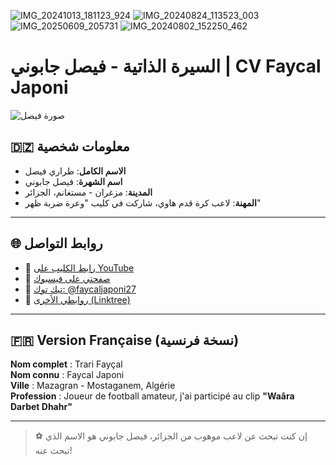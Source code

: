 ![IMG_20241013_181123_924](https://github.com/user-attachments/assets/427c7074-dce8-4f61-90bc-23c106212cce)
![IMG_20240824_113523_003](https://github.com/user-attachments/assets/5e88fb6b-990e-4c4e-b8ea-c884aa386046)
![IMG_20250609_205731](https://github.com/user-attachments/assets/c55ea6b3-2e8a-49c3-8dc7-9ff22fc4a13f)
![IMG_20240802_152250_462](https://github.com/user-attachments/assets/43b19920-2e4a-4937-9899-7367602181fa)

# السيرة الذاتية - فيصل جابوني | CV Faycal Japoni

![صورة فيصل](https://i.imgur.com/4vDT0sE.png)

## 🇩🇿 معلومات شخصية
- **الاسم الكامل**: طراري فيصل  
- **اسم الشهرة**: فيصل جابوني  
- **المدينة**: مزغران - مستغانم، الجزائر  
- **المهنة**: لاعب كرة قدم هاوي، شاركت في كليب "وعرة ضربة ظهر"

---

## 🌐 روابط التواصل
- 🎥 [رابط الكليب على YouTube](https://youtu.be/qlJbZINh7Jk?si=s_j0_kMqXrH16-GK)  
- 📘 [صفحتي على فيسبوك](https://www.facebook.com/share/1FwG46yXtz/)  
- 🎵 [تيك توك: @faycaljaponi27](https://www.tiktok.com/@faycaljaponi27?_t=ZM-8x0jymXFFn6&_r=1)  
- 🔗 [روابطي الأخرى (Linktree)](https://linktr.ee/faycalb12)

---

## 🇫🇷 Version Française (نسخة فرنسية)
**Nom complet** : Trari Fayçal  
**Nom connu** : Faycal Japoni  
**Ville** : Mazagran - Mostaganem, Algérie  
**Profession** : Joueur de football amateur, j'ai participé au clip **"Waâra Darbet Dhahr"**

---

> ⚽ إن كنت تبحث عن لاعب موهوب من الجزائر، فيصل جابوني هو الاسم الذي تبحث عنه!
